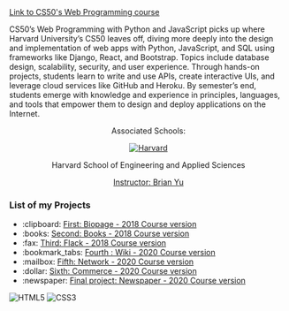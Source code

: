 <a href="https://cs50.harvard.edu/web/2020/">
  Link to CS50's Web Programming course 
</a>

CS50’s Web Programming with Python and JavaScript picks up where Harvard University’s CS50 leaves off, diving more deeply into the design and implementation of web apps with Python, JavaScript, and SQL using frameworks like Django, React, and Bootstrap. Topics include database design, scalability, security, and user experience. Through hands-on projects, students learn to write and use APIs, create interactive UIs, and leverage cloud services like GitHub and Heroku. By semester’s end, students emerge with knowledge and experience in principles, languages, and tools that empower them to design and deploy applications on the Internet.


<div align="center">
  <p>Associated Schools:</p>
  <a href="#">
    <img alt="Harvard" src="https://online-learning.harvard.edu/sites/default/files/shields/harvard-engineering.png" />
  </a>
  <p>Harvard School of Engineering and Applied Sciences</p>
  <a href="https://brianyu.me/">Instructor: Brian Yu </a>
</div>

### List of my Projects
<ul>
  <li>
    :clipboard: 
    <a href="https://github.com/LeoZorzoli/Biopage">First: Biopage - 2018 Course version</a>   
  </li>
  <li>:books: <a href="https://github.com/LeoZorzoli/Books">Second: Books - 2018 Course version</a></li>
  <li>:fax: <a href="https://github.com/LeoZorzoli/Flack">Third: Flack - 2018 Course version</a></li>
  <li>:bookmark_tabs: <a href="https://github.com/LeoZorzoli/Wiki">Fourth : Wiki - 2020 Course version</a></li>
  <li>:mailbox: <a href="https://github.com/LeoZorzoli/Network">Fifth: Network - 2020 Course version</a></li>
  <li>:dollar: <a href="https://github.com/LeoZorzoli/Commerce">Sixth: Commerce - 2020 Course version</a></li>
  <li>:newspaper: <a href="https://github.com/LeoZorzoli/Newspaper">Final project: Newspaper - 2020 Course version</a></li>
</ul>

  ![HTML5](https://img.shields.io/badge/-HTML5-E34F26?style=flat-square&logo=html5&logoColor=white)
  ![CSS3](https://img.shields.io/badge/-CSS3-549FDE?style=flat-square&logo=css3&logoColor=white)

